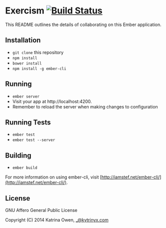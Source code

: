 # Exercism [![Build Status](https://travis-ci.org/exercism/website.png?branch=master)](https://travis-ci.org/exercism/website)

This README outlines the details of collaborating on this Ember application.

## Installation

* `git clone` this repository
* `npm install`
* `bower install`
* `npm install -g ember-cli`

## Running

* `ember server`
* Visit your app at http://localhost:4200.
* Remember to reload the server when making changes to configuration

## Running Tests

* `ember test`
* `ember test --server`

## Building

* `ember build`

For more information on using ember-cli, visit [http://iamstef.net/ember-cli/](http://iamstef.net/ember-cli/).

## License

GNU Affero General Public License

Copyright (C) 2014 Katrina Owen, _@kytrinyx.com
